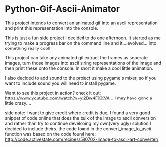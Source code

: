 # Python-Gif-Ascii-Animator
This project intends to convert an animated gif into an ascii representation and print this representation into the console. 

This is just a fun side project I decided to do one afternoon. It started as me trying to make a progress bar on the command line and it....evolved....into something really cool!

This project can take any animated gif extract the frames as seperate images, turn those images into ascii string representations of the image and then print these onto the console.
In short it make a cool little animation.

I also decided to add sound to the project using pygame's mixer, so if you want to include sound you will need to install pygame.

Want to see this project in action? check it out: https://www.youtube.com/watch?v=yt2Bw4FXXVA
...I may have gone a little crazy....





side note: I want to give credit where credit is due, I found a very good snippet of code online that does the bulk of the image to
ascii conversion and rather than try to continue developing my own(very ugly) solution I decided to include theirs.
the code found in the convert_image_to_ascii function was based on the code found here: http://code.activestate.com/recipes/580702-image-to-ascii-art-converter/
